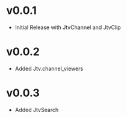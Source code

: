 # v0.0.1
* Initial Release with JtvChannel and JtvClip

# v0.0.2
* Added Jtv.channel_viewers

# v0.0.3
* Added JtvSearch
